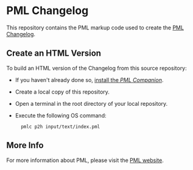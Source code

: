 # PML Changelog

This repository contains the PML markup code used to create the [PML Changelog].

## Create an HTML Version

To build an HTML version of the Changelog from this source repository:

- If you haven't already done so, [install the _PML Companion_].
- Create a local copy of this repository.
- Open a terminal in the root directory of your local repository.
- Execute the following OS command:

        pmlc p2h input/text/index.pml


## More Info

For more information about PML, please visit the [PML website].

<!-----------------------------------------------------------------------------
                               REFERENCE LINKS
------------------------------------------------------------------------------>

[PML website]: https://www.pml-lang.dev "Visit the PML website"
[PML Changelog]: https://www.pml-lang.dev/docs/changelog/index.html "View the online PML Changelog"
[install the _PML Companion_]: https://www.pml-lang.dev/downloads/install.html "Go to PMLC download page"

<!-- EOF -->

